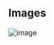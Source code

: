 ## Images

![image](https://github.com/user-attachments/assets/e4c58264-e394-4c33-9783-58140394ed0f)
